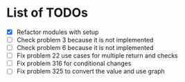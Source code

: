 # List of TODOs


- [x] Refactor modules with setup
- [ ] Check problem 3 because it is not implemented
- [ ] Check problem 6 because it is not implemented
- [ ] Fix problem 22 use cases for multiple return and checks
- [ ] Fix problem 316 for conditional changes
- [ ] Fix problem 325 to convert the value and use graph